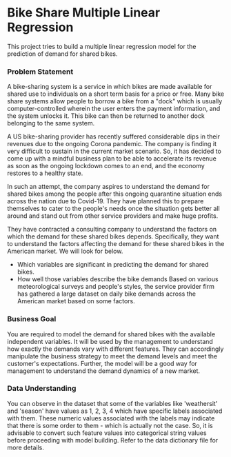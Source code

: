 # Bike Share Multiple Linear Regression
This project tries to build a multiple linear regression model for the prediction of demand for shared bikes.

### Problem Statement
A bike-sharing system is a service in which bikes are made available for shared use to individuals on a short term basis for a price or free. Many bike 
share systems allow people to borrow a bike from a "dock" which is usually computer-controlled wherein the user enters the payment information, and the 
system unlocks it. This bike can then be returned to another dock belonging to the same system.

A US bike-sharing provider has recently suffered considerable dips in their revenues due to the ongoing Corona pandemic. The company is finding it very 
difficult to sustain in the current market scenario. So, it has decided to come up with a mindful business plan to be able to accelerate its revenue as 
soon as the ongoing lockdown comes to an end, and the economy restores to a healthy state. 

In such an attempt, the company aspires to understand the demand for shared bikes among the people after this ongoing quarantine situation ends across the
nation due to Covid-19. They have planned this to prepare themselves to cater to the people's needs once the situation gets better all around and stand
out from other service providers and make huge profits.

They have contracted a consulting company to understand the factors on which the demand for these shared bikes depends. Specifically, they want to 
understand the factors affecting the demand for these shared bikes in the American market. We will look for below.
- Which variables are significant in predicting the demand for shared bikes.
- How well those variables describe the bike demands
Based on various meteorological surveys and people's styles, the service provider firm has gathered a large dataset on daily bike demands across the 
American market based on some factors.

### Business Goal
You are required to model the demand for shared bikes with the available independent variables. It will be used by the management to understand how 
exactly the demands vary with different features. They can accordingly manipulate the business strategy to meet the demand levels and meet the customer's 
expectations. Further, the model will be a good way for management to understand the demand dynamics of a new market. 

### Data Understanding
You can observe in the dataset that some of the variables like 'weathersit' and 'season' have values as 1, 2, 3, 4 which have specific labels associated 
with them. These numeric values associated with the labels may indicate that there is some order to them - which is actually not the case. So, it is 
advisable to convert such feature values into categorical string values before proceeding with model building. Refer to the data dictionary file for more 
details.
